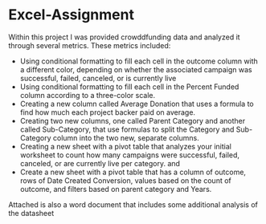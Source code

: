 # Excel-Assignment
Within this project I was provided crowddfunding data and analyzed it through several metrics. These metrics included:
  - Using conditional formatting to fill each cell in the outcome column with a different color, depending on whether the
  associated campaign was successful, failed, canceled, or is currently live
  - Using conditional formatting to fill each cell in the Percent Funded column according to a three-color scale.
  - Creating a new column called Average Donation that uses a formula to find how much each project backer paid on average.
  - Creating two new columns, one called Parent Category and another called Sub-Category, that use formulas to split the Category
  and Sub-Category column into the two new, separate columns.
  - Creating a new sheet with a pivot table that analyzes your initial worksheet to count how many campaigns were successful, failed, 
  canceled, or are currently live per category.
  and 
  - Create a new sheet with a pivot table that has a column of outcome, rows of Date Created Conversion, values based on the count of outcome,
  and filters based on parent category and Years.
  
  Attached is also a word document that includes some additional analysis of the datasheet
